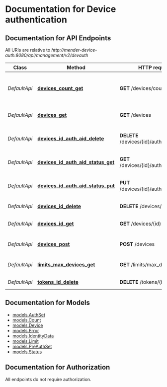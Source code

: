 # Documentation for Device authentication

<a name="documentation-for-api-endpoints"></a>
## Documentation for API Endpoints

All URIs are relative to *http://mender-device-auth:8080/api/management/v2/devauth*

Class | Method | HTTP request | Description
------------ | ------------- | ------------- | -------------
*DefaultApi* | [**devices_count_get**](Apis/DefaultApi.md#devices_count_get) | **GET** /devices/count | Get a count of devices, optionally filtered by status.
*DefaultApi* | [**devices_get**](Apis/DefaultApi.md#devices_get) | **GET** /devices | Get a list of tenant's devices.
*DefaultApi* | [**devices_id_auth_aid_delete**](Apis/DefaultApi.md#devices_id_auth_aid_delete) | **DELETE** /devices/{id}/auth/{aid} | Remove the device authentication set
*DefaultApi* | [**devices_id_auth_aid_status_get**](Apis/DefaultApi.md#devices_id_auth_aid_status_get) | **GET** /devices/{id}/auth/{aid}/status | Get the device authentication set status
*DefaultApi* | [**devices_id_auth_aid_status_put**](Apis/DefaultApi.md#devices_id_auth_aid_status_put) | **PUT** /devices/{id}/auth/{aid}/status | Update the device authentication set status
*DefaultApi* | [**devices_id_delete**](Apis/DefaultApi.md#devices_id_delete) | **DELETE** /devices/{id} | Decommission device
*DefaultApi* | [**devices_id_get**](Apis/DefaultApi.md#devices_id_get) | **GET** /devices/{id} | Get a particular device.
*DefaultApi* | [**devices_post**](Apis/DefaultApi.md#devices_post) | **POST** /devices | Submit a preauthorized device.
*DefaultApi* | [**limits_max_devices_get**](Apis/DefaultApi.md#limits_max_devices_get) | **GET** /limits/max_devices | Obtain limit of accepted devices.
*DefaultApi* | [**tokens_id_delete**](Apis/DefaultApi.md#tokens_id_delete) | **DELETE** /tokens/{id} | Delete device token


<a name="documentation-for-models"></a>
## Documentation for Models

 - [models.AuthSet](Models/AuthSet.md)
 - [models.Count](Models/Count.md)
 - [models.Device](Models/Device.md)
 - [models.Error](Models/Error.md)
 - [models.IdentityData](Models/IdentityData.md)
 - [models.Limit](Models/Limit.md)
 - [models.PreAuthSet](Models/PreAuthSet.md)
 - [models.Status](Models/Status.md)


<a name="documentation-for-authorization"></a>
## Documentation for Authorization

All endpoints do not require authorization.
